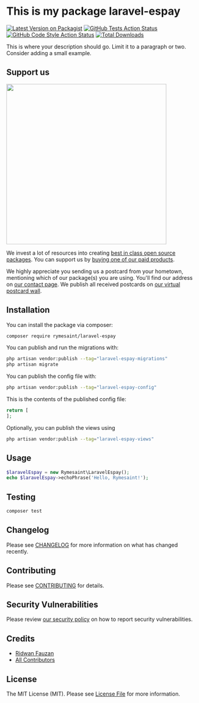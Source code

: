 # This is my package laravel-espay

[![Latest Version on Packagist](https://img.shields.io/packagist/v/rymesaint/laravel-espay.svg?style=flat-square)](https://packagist.org/packages/rymesaint/laravel-espay)
[![GitHub Tests Action Status](https://img.shields.io/github/workflow/status/rymesaint/laravel-espay/run-tests?label=tests)](https://github.com/rymesaint/laravel-espay/actions?query=workflow%3Arun-tests+branch%3Amain)
[![GitHub Code Style Action Status](https://img.shields.io/github/workflow/status/rymesaint/laravel-espay/Fix%20PHP%20code%20style%20issues?label=code%20style)](https://github.com/rymesaint/laravel-espay/actions?query=workflow%3A"Fix+PHP+code+style+issues"+branch%3Amain)
[![Total Downloads](https://img.shields.io/packagist/dt/rymesaint/laravel-espay.svg?style=flat-square)](https://packagist.org/packages/rymesaint/laravel-espay)

This is where your description should go. Limit it to a paragraph or two. Consider adding a small example.

## Support us

[<img src="https://github-ads.s3.eu-central-1.amazonaws.com/laravel-espay.jpg?t=1" width="419px" />](https://spatie.be/github-ad-click/laravel-espay)

We invest a lot of resources into creating [best in class open source packages](https://spatie.be/open-source). You can support us by [buying one of our paid products](https://spatie.be/open-source/support-us).

We highly appreciate you sending us a postcard from your hometown, mentioning which of our package(s) you are using. You'll find our address on [our contact page](https://spatie.be/about-us). We publish all received postcards on [our virtual postcard wall](https://spatie.be/open-source/postcards).

## Installation

You can install the package via composer:

```bash
composer require rymesaint/laravel-espay
```

You can publish and run the migrations with:

```bash
php artisan vendor:publish --tag="laravel-espay-migrations"
php artisan migrate
```

You can publish the config file with:

```bash
php artisan vendor:publish --tag="laravel-espay-config"
```

This is the contents of the published config file:

```php
return [
];
```

Optionally, you can publish the views using

```bash
php artisan vendor:publish --tag="laravel-espay-views"
```

## Usage

```php
$laravelEspay = new Rymesaint\LaravelEspay();
echo $laravelEspay->echoPhrase('Hello, Rymesaint!');
```

## Testing

```bash
composer test
```

## Changelog

Please see [CHANGELOG](CHANGELOG.md) for more information on what has changed recently.

## Contributing

Please see [CONTRIBUTING](CONTRIBUTING.md) for details.

## Security Vulnerabilities

Please review [our security policy](../../security/policy) on how to report security vulnerabilities.

## Credits

- [Ridwan Fauzan](https://github.com/rymesaint)
- [All Contributors](../../contributors)

## License

The MIT License (MIT). Please see [License File](LICENSE.md) for more information.

